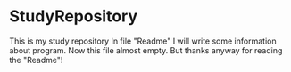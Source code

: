 # StudyRepository
This is my study repository
In file "Readme" I will write some information about program.
Now this file almost empty.
But thanks anyway for reading the "Readme"!

